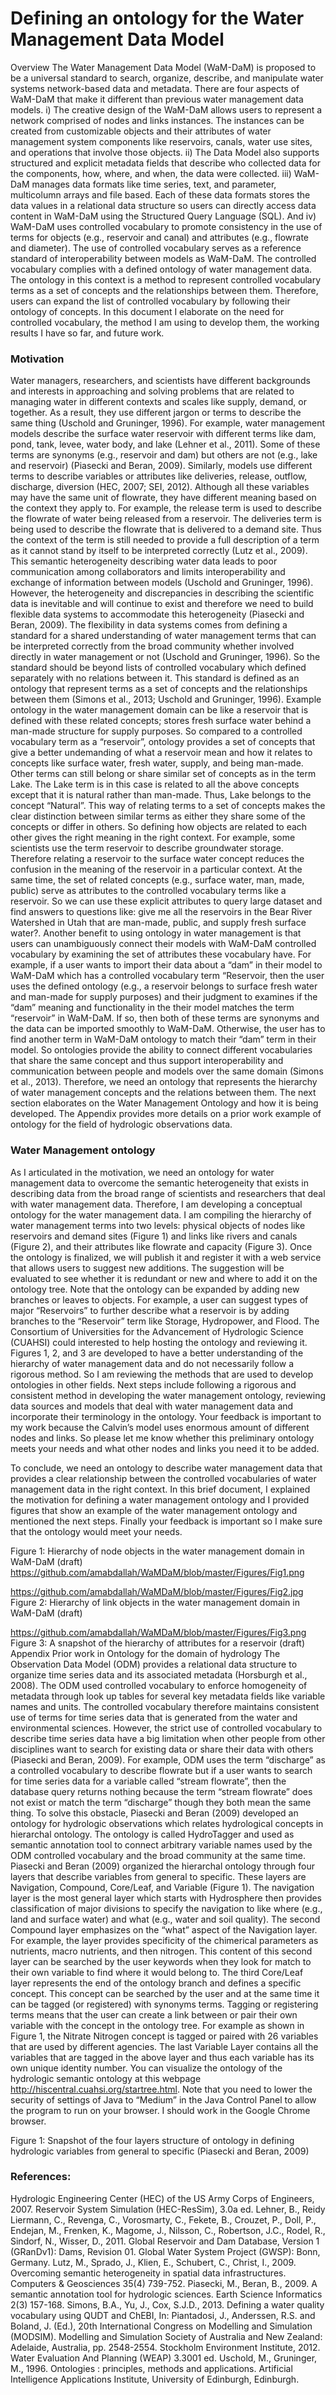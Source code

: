 Defining an ontology for the Water Management Data Model
========================================================
Overview
The Water Management Data Model (WaM-DaM) is proposed to be a universal standard to search, organize, describe, and manipulate water systems network-based data and metadata. There are four aspects of WaM-DaM that make it different than previous water management data models. i) The creative design of the WaM-DaM allows users to represent a network comprised of nodes and links instances. The instances can be created from customizable objects and their attributes of water management system components like reservoirs, canals, water use sites, and operations that involve those objects. ii) The Data Model also supports structured and explicit metadata fields that describe who collected data for the components, how, where, and when, the data were collected. iii) WaM-DaM manages data formats like time series, text, and parameter, multicolumn arrays and file based. Each of these data formats stores the data values in a relational data structure so users can directly access data content in WaM-DaM using the Structured Query Language (SQL). And iv) WaM-DaM uses controlled vocabulary to promote consistency in the use of terms for objects (e.g., reservoir and canal) and attributes (e.g., flowrate and diameter). The use of controlled vocabulary serves as a reference standard of interoperability between models as WaM-DaM. The controlled vocabulary complies with a defined ontology of water management data. The ontology in this context is a method to represent controlled vocabulary terms as a set of concepts and the relationships between them. Therefore, users can expand the list of controlled vocabulary by following their ontology of concepts. In this document I elaborate on the need for controlled vocabulary, the method I am using to develop them, the working results I have so far, and future work.


### Motivation
Water managers, researchers, and scientists have different backgrounds and interests in approaching and solving problems that are related to managing water in different contexts and scales like  supply, demand, or together. As a result, they use different jargon or terms to describe the same thing (Uschold and Gruninger, 1996). For example, water management models describe the surface water reservoir with different terms like dam, pond, tank, levee, water body, and lake (Lehner et al., 2011). Some of these terms are synonyms (e.g., reservoir and dam) but others are not (e.g., lake and reservoir) (Piasecki and Beran, 2009). Similarly, models use different terms to describe variables or attributes like deliveries, release, outflow, discharge, diversion (HEC, 2007; SEI, 2012). Although all these variables may have the same unit of flowrate, they have different meaning based on the context they apply to. For example, the release term is used to describe the flowrate of water being released from a reservoir. The deliveries term is being used to describe the flowrate that is delivered to a demand site. Thus the context of the term is still needed to provide a full description of a term as it cannot stand by itself to be interpreted correctly (Lutz et al., 2009). 
This semantic heterogeneity describing water data leads to poor communication among collaborators and limits interoperability and exchange of information between models (Uschold and Gruninger, 1996). However, the heterogeneity and discrepancies in describing the scientific data is inevitable and will continue to exist and therefore we need to build flexible data systems to accommodate this heterogeneity (Piasecki and Beran, 2009). The flexibility in data systems comes from defining a standard for a shared understanding of water management terms that can be interpreted correctly from the broad community whether involved directly in water management or not (Uschold and Gruninger, 1996). So the standard should be beyond lists of controlled vocabulary which defined separately with no relations between it. This standard is defined as an ontology that represent terms as a set of concepts and the relationships between them (Simons et al., 2013; Uschold and Gruninger, 1996). Example ontology in the water management domain can be like a reservoir that is defined with these related concepts; stores fresh surface water behind a man-made structure for supply purposes. So compared to a controlled vocabulary term as a “reservoir”, ontology provides a set of concepts that give a better undemanding of what a reservoir mean and how it relates to concepts like surface water, fresh water, supply, and being man-made. Other terms can still belong or share similar set of concepts as in the term Lake. The Lake term is in this case is related to all the above concepts except that it is natural rather than man-made. Thus, Lake belongs to the concept “Natural”. This way of relating terms to a set of concepts makes the clear distinction between similar terms as either they share some of the concepts or differ in others. So defining how objects are related to each other gives the right meaning in the right context. For example, some scientists use the term reservoir to describe groundwater storage. Therefore relating a reservoir to the surface water concept reduces the confusion in the meaning of the reservoir in a particular context.
At the same time, the set of related concepts (e.g., surface water, man, made, public) serve as attributes to the controlled vocabulary terms like a reservoir. So we can use these explicit attributes to query large dataset and find answers to questions like: give me all the reservoirs in the Bear River Watershed in Utah that are man-made, public, and supply fresh surface water?. Another benefit to using ontology in water management is that users can unambiguously connect their models with WaM-DaM controlled vocabulary by examining the set of attributes these vocabulary have. For example, if a user wants to import their data about a “dam” in their model to WaM-DaM which has a controlled vocabulary term “Reservoir, then the user uses the defined ontology (e.g., a reservoir belongs to surface fresh water and man-made for supply purposes) and their judgment to examines if the “dam” meaning and functionality in the their model matches the term “reservoir” in WaM-DaM. If so, then both of these terms are synonyms and the data can be imported smoothly to WaM-DaM. Otherwise, the user has to find another term in WaM-DaM ontology to match their “dam” term in their model. So ontologies provide the ability to connect different vocabularies that share the same concept and thus support interoperability and communication between people and models over the same domain (Simons et al., 2013). Therefore, we need an ontology that represents the hierarchy of water management concepts and the relations between them. The next section elaborates on the Water Management Ontology and how it is being developed. The Appendix provides more details on a prior work example of ontology for the field of hydrologic observations data. 
### Water Management ontology 
As I articulated in the motivation, we need an ontology for water management data to overcome the semantic heterogeneity that exists in describing data from the broad range of scientists and researchers that deal with water management data. Therefore, I am developing a conceptual ontology for the water management data. I am compiling the hierarchy of water management terms into two levels: physical objects of nodes like reservoirs and demand sites (Figure 1) and links like rivers and canals (Figure 2), and their attributes like flowrate and capacity (Figure 3). Once the ontology is finalized, we will publish it and register it with a web service that allows users to suggest new additions. The suggestion will be evaluated to see whether it is redundant or new and where to add it on the ontology tree. Note that the ontology can be expanded by adding new branches or leaves to objects. For example, a user can suggest types of major “Reservoirs” to further describe what a reservoir is by adding branches to the “Reservoir” term like Storage, Hydropower, and Flood. The Consortium of Universities for the Advancement of Hydrologic Science (CUAHSI) could interested to help hosting the ontology and reviewing it. Figures 1, 2, and 3 are developed to have a better understanding of the hierarchy of water management data and do not necessarily follow a rigorous method. So I am reviewing the methods that are used to develop ontologies in other fields. 
Next steps include following a rigorous and consistent method in developing the water management ontology, reviewing data sources and models that deal with water management data and incorporate their terminology in the ontology. Your feedback is important to my work because the Calvin’s model uses enormous amount of different nodes and links. So please let me know whether this preliminary ontology meets your needs and what other nodes and links you need it to be added.     



To conclude, we need an ontology to describe water management data that provides a clear relationship between the controlled vocabularies of water management data in the right context. In this brief document, I explained the motivation for defining a water management ontology and I provided figures that show an example of the water management ontology and mentioned the next steps. Finally your feedback is important so I make sure that the ontology would meet your needs. 

 Figure 1: Hierarchy of node objects in the water management domain in WaM-DaM (draft)
https://github.com/amabdallah/WaMDaM/blob/master/Figures/Fig1.png
 
https://github.com/amabdallah/WaMDaM/blob/master/Figures/Fig2.jpg 
Figure 2: Hierarchy of link objects in the water management domain in WaM-DaM (draft)

https://github.com/amabdallah/WaMDaM/blob/master/Figures/Fig3.png
Figure 3: A snapshot of the hierarchy of attributes for a reservoir (draft)
 
Appendix
Prior work in Ontology for the domain of hydrology
The Observation Data Model (ODM) provides a relational data structure to organize time series data and its associated metadata (Horsburgh et al., 2008). The ODM used controlled vocabulary to enforce homogeneity of metadata through look up tables for several key metadata fields like variable names and units. The controlled vocabulary therefore maintains consistent use of terms for time series data that is generated from the water and environmental sciences. However, the strict use of controlled vocabulary to describe time series data have a big limitation when other people from other disciplines want to search for existing data or share their data with others (Piasecki and Beran, 2009). For example, ODM uses the term “discharge” as a controlled vocabulary to describe flowrate but if a user wants to search for time series data for a variable called “stream flowrate”, then the database query returns nothing because the term “stream flowrate” does not exist or match the term “discharge” though they both mean the same thing.
To solve this obstacle, Piasecki and Beran (2009) developed an ontology for hydrologic observations which relates hydrological concepts in hierarchal ontology. The ontology is called HydroTagger and used as semantic annotation tool to connect arbitrary variable names used by the ODM controlled vocabulary and the broad community at the same time. Piasecki and Beran (2009) organized the hierarchal ontology through four layers that describe variables from general to specific. These layers are Navigation, Compound, Core/Leaf, and Variable (Figure 1). The navigation layer is the most general layer which starts with Hydrosphere then provides classification of major divisions to specify the navigation to like where (e.g., land and surface water) and what (e.g., water and soil quality). The second Compound layer emphasizes on the “what” aspect of the Navigation layer. For example, the layer provides specificity of the chimerical parameters as nutrients, macro nutrients, and then nitrogen. This content of this second layer can be searched by the user keywords when they look for match to their own variable to find where it would belong to. The third Core/Leaf layer represents the end of the ontology branch and defines a specific concept. This concept can be searched by the user and at the same time it can be tagged (or registered) with synonyms terms. Tagging or registering terms means that the user can create a link between or pair their own variable with the concept in the ontology tree. For example as shown in Figure 1, the Nitrate Nitrogen concept is tagged or paired with 26 variables that are used by different agencies. The last Variable Layer contains all the variables that are tagged in the above layer and thus each variable has its own unique identity number. You can visualize the ontology of the hydrologic semantic ontology at this webpage http://hiscentral.cuahsi.org/startree.html. Note that you need to lower the security of settings of Java to “Medium” in the Java Control Panel to allow the program to run on your browser. I should work in the Google Chrome browser.
 
Figure 1: Snapshot of the four layers structure of ontology in defining hydrologic variables from general to specific  (Piasecki and Beran, 2009)

 
### References:<p>
Hydrologic Engineering Center (HEC) of the US Army Corps of Engineers, 2007. Reservoir System Simulation (HEC-ResSim), 3.0a ed.
Lehner, B., Reidy Liermann, C., Revenga, C., Vorosmarty, C., Fekete, B., Crouzet, P., Doll, P., Endejan, M., Frenken, K., Magome, J., Nilsson, C., Robertson, J.C., Rodel, R., Sindorf, N., Wisser, D., 2011. Global Reservoir and Dam Database, Version 1 (GRanDv1): Dams, Revision 01. Global Water System Project (GWSP): Bonn, Germany.
Lutz, M., Sprado, J., Klien, E., Schubert, C., Christ, I., 2009. Overcoming semantic heterogeneity in spatial data infrastructures. Computers & Geosciences 35(4) 739-752.
Piasecki, M., Beran, B., 2009. A semantic annotation tool for hydrologic sciences. Earth Science Informatics 2(3) 157-168.
Simons, B.A., Yu, J., Cox, S.J.D., 2013. Defining a water quality vocabulary using QUDT and ChEBI, In: Piantadosi, J., Anderssen, R.S. and Boland, J. (Ed.), 20th International Congress on Modelling and Simulation (MODSIM). Modelling and Simulation Society of Australia and New Zealand: Adelaide, Australia, pp. 2548-2554.
Stockholm Environment Institute, 2012. Water Evaluation And Planning (WEAP) 3.3001 ed.
Uschold, M., Gruninger, M., 1996. Ontologies : principles, methods and applications. Artificial Intelligence Applications Institute, University of Edinburgh, Edinburgh.


